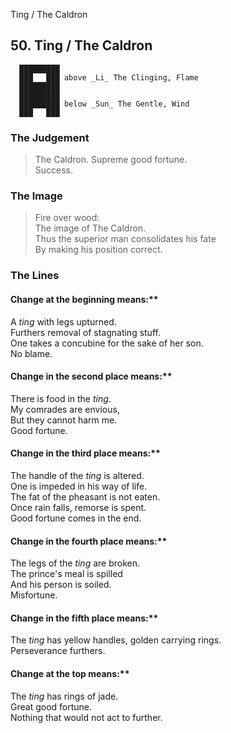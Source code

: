 Ting / The Caldron
## 50. Ting / The Caldron
      █████████
      ███   ███ above _Li_ The Clinging, Flame  
      █████████
      █████████
      █████████ below _Sun_ The Gentle, Wind  
      ███   ███
### The Judgement
> The Caldron. Supreme good fortune.  
 Success.
### The Image
> Fire over wood:  
 The image of The Caldron.  
 Thus the superior man consolidates his fate  
 By making his position correct.
### The Lines

#### Change at the beginning means:**  
 A _ting_ with legs upturned.  
 Furthers removal of stagnating stuff.  
 One takes a concubine for the sake of her son.  
 No blame.
#### Change in the second place means:**  
 There is food in the _ting_.  
 My comrades are envious,  
 But they cannot harm me.  
 Good fortune.
#### Change in the third place means:**  
 The handle of the _ting_ is altered.  
 One is impeded in his way of life.  
 The fat of the pheasant is not eaten.  
 Once rain falls, remorse is spent.  
 Good fortune comes in the end.
#### Change in the fourth place means:**  
 The legs of the _ting_ are broken.  
 The prince's meal is spilled  
 And his person is soiled.  
 Misfortune.
#### Change in the fifth place means:**  
 The _ting_ has yellow handles, golden carrying rings.  
 Perseverance furthers.
#### Change at the top means:**  
 The _ting_ has rings of jade.  
 Great good fortune.  
 Nothing that would not act to further.




